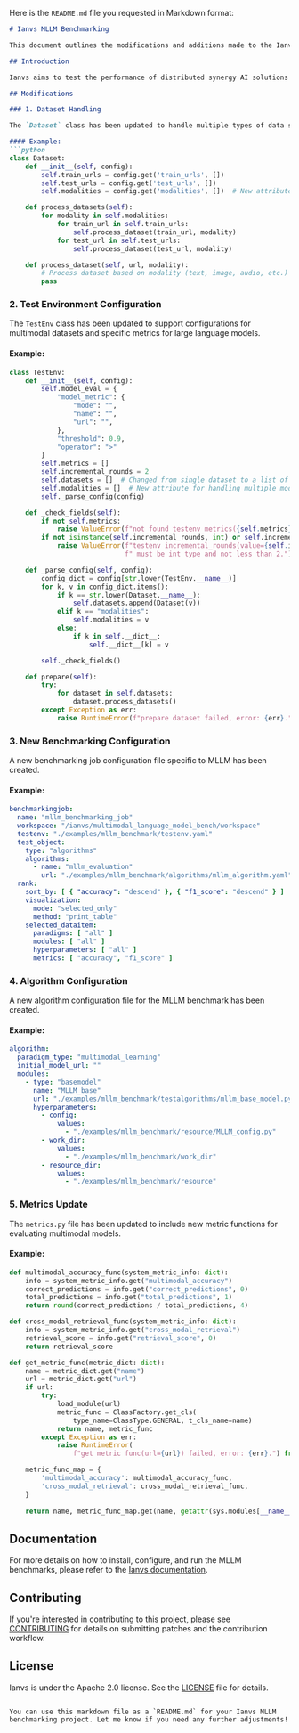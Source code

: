 Here is the `README.md` file you requested in Markdown format:

```markdown
# Ianvs MLLM Benchmarking

This document outlines the modifications and additions made to the Ianvs project to support the benchmarking of Multimodal Large Language Models (MLLM).

## Introduction

Ianvs aims to test the performance of distributed synergy AI solutions following recognized standards. This extension focuses on enabling Ianvs to benchmark Multimodal Large Language Models, which require handling and evaluating data from multiple modalities (e.g., text, images, audio).

## Modifications

### 1. Dataset Handling

The `Dataset` class has been updated to handle multiple types of data such as text, images, and audio.

#### Example:
```python
class Dataset:
    def __init__(self, config):
        self.train_urls = config.get('train_urls', [])
        self.test_urls = config.get('test_urls', [])
        self.modalities = config.get('modalities', [])  # New attribute to handle different data types

    def process_datasets(self):
        for modality in self.modalities:
            for train_url in self.train_urls:
                self.process_dataset(train_url, modality)
            for test_url in self.test_urls:
                self.process_dataset(test_url, modality)

    def process_dataset(self, url, modality):
        # Process dataset based on modality (text, image, audio, etc.)
        pass
```

### 2. Test Environment Configuration

The `TestEnv` class has been updated to support configurations for multimodal datasets and specific metrics for large language models.

#### Example:
```python
class TestEnv:
    def __init__(self, config):
        self.model_eval = {
            "model_metric": {
                "mode": "",
                "name": "",
                "url": "",
            },
            "threshold": 0.9,
            "operator": ">"
        }
        self.metrics = []
        self.incremental_rounds = 2
        self.datasets = []  # Changed from single dataset to a list of datasets
        self.modalities = []  # New attribute for handling multiple modalities
        self._parse_config(config)

    def _check_fields(self):
        if not self.metrics:
            raise ValueError(f"not found testenv metrics({self.metrics}).")
        if not isinstance(self.incremental_rounds, int) or self.incremental_rounds < 2:
            raise ValueError(f"testenv incremental_rounds(value={self.incremental_rounds})"
                             f" must be int type and not less than 2.")

    def _parse_config(self, config):
        config_dict = config[str.lower(TestEnv.__name__)]
        for k, v in config_dict.items():
            if k == str.lower(Dataset.__name__):
                self.datasets.append(Dataset(v))
            elif k == "modalities":
                self.modalities = v
            else:
                if k in self.__dict__:
                    self.__dict__[k] = v

        self._check_fields()

    def prepare(self):
        try:
            for dataset in self.datasets:
                dataset.process_datasets()
        except Exception as err:
            raise RuntimeError(f"prepare dataset failed, error: {err}.") from err
```

### 3. New Benchmarking Configuration

A new benchmarking job configuration file specific to MLLM has been created.

#### Example:
```yaml
benchmarkingjob:
  name: "mllm_benchmarking_job"
  workspace: "/ianvs/multimodal_language_model_bench/workspace"
  testenv: "./examples/mllm_benchmark/testenv.yaml"
  test_object:
    type: "algorithms"
    algorithms:
      - name: "mllm_evaluation"
        url: "./examples/mllm_benchmark/algorithms/mllm_algorithm.yaml"
  rank:
    sort_by: [ { "accuracy": "descend" }, { "f1_score": "descend" } ]
    visualization:
      mode: "selected_only"
      method: "print_table"
    selected_dataitem:
      paradigms: [ "all" ]
      modules: [ "all" ]
      hyperparameters: [ "all" ]
      metrics: [ "accuracy", "f1_score" ]
```

### 4. Algorithm Configuration

A new algorithm configuration file for the MLLM benchmark has been created.

#### Example:
```yaml
algorithm:
  paradigm_type: "multimodal_learning"
  initial_model_url: ""
  modules:
    - type: "basemodel"
      name: "MLLM_base"
      url: "./examples/mllm_benchmark/testalgorithms/mllm_base_model.py"
      hyperparameters:
        - config:
            values:
              - "./examples/mllm_benchmark/resource/MLLM_config.py"
        - work_dir:
            values:
              - "./examples/mllm_benchmark/work_dir"
        - resource_dir:
            values:
              - "./examples/mllm_benchmark/resource"
```

### 5. Metrics Update

The `metrics.py` file has been updated to include new metric functions for evaluating multimodal models.

#### Example:
```python
def multimodal_accuracy_func(system_metric_info: dict):
    info = system_metric_info.get("multimodal_accuracy")
    correct_predictions = info.get("correct_predictions", 0)
    total_predictions = info.get("total_predictions", 1)
    return round(correct_predictions / total_predictions, 4)

def cross_modal_retrieval_func(system_metric_info: dict):
    info = system_metric_info.get("cross_modal_retrieval")
    retrieval_score = info.get("retrieval_score", 0)
    return retrieval_score

def get_metric_func(metric_dict: dict):
    name = metric_dict.get("name")
    url = metric_dict.get("url")
    if url:
        try:
            load_module(url)
            metric_func = ClassFactory.get_cls(
                type_name=ClassType.GENERAL, t_cls_name=name)
            return name, metric_func
        except Exception as err:
            raise RuntimeError(
                f"get metric func(url={url}) failed, error: {err}.") from err

    metric_func_map = {
        'multimodal_accuracy': multimodal_accuracy_func,
        'cross_modal_retrieval': cross_modal_retrieval_func,
    }
    
    return name, metric_func_map.get(name, getattr(sys.modules[__name__], str.lower(name) + "_func"))
```

## Documentation

For more details on how to install, configure, and run the MLLM benchmarks, please refer to the [Ianvs documentation](https://ianvs.readthedocs.io/).

## Contributing

If you're interested in contributing to this project, please see [CONTRIBUTING](CONTRIBUTING.md) for details on submitting patches and the contribution workflow.

## License

Ianvs is under the Apache 2.0 license. See the [LICENSE](LICENSE) file for details.
``` 

You can use this markdown file as a `README.md` for your Ianvs MLLM benchmarking project. Let me know if you need any further adjustments!
